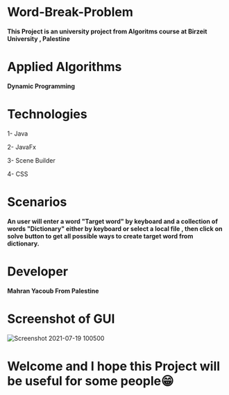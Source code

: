 # Word-Break-Problem

**This Project is an university project from Algoritms course at Birzeit University , Palestine**

# Applied Algorithms 

   **Dynamic Programming**
   
# Technologies 
  1- Java 
  
  2- JavaFx
  
  3- Scene Builder
  
  4- CSS
  
   
 # Scenarios
 
   **An user will enter a word "Target word" by keyboard and a collection of words "Dictionary" either by keyboard or select a local file 
  , then click on solve button to get all possible ways to create target word from dictionary.**
   
  # Developer 
  
   **Mahran Yacoub From Palestine**
   
  # Screenshot of GUI
  
   ![Screenshot 2021-07-19 100500](https://user-images.githubusercontent.com/77076151/126117249-d59a5aa0-af1a-421b-bc1e-65c6e8295204.png)

  
   
  # Welcome and I hope this Project will be useful for some people😁
  
  
